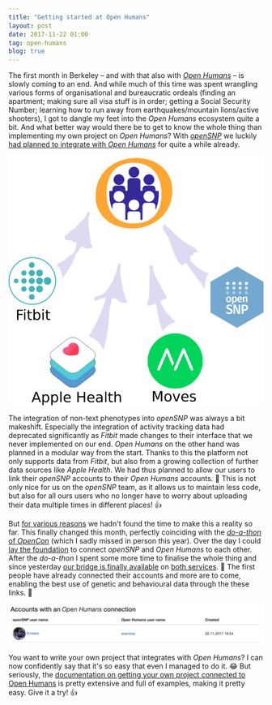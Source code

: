 ```yaml
---
title: "Getting started at Open Humans"
layout: post
date: 2017-11-22 01:00
tag: open-humans
blog: true
---
```

The first month in Berkeley – and with that also with [*Open Humans*](https://www.openhumans.org) – is slowly coming to an end. And while much of this time was spent wrangling various forms of organisational and bureaucratic ordeals (finding an apartment; making sure all visa stuff is in order; getting a Social Security Number; learning how to run away from earthquakes/mountain lions/active shooters), I got to dangle my feet into the *Open Humans* ecosystem quite a bit. And what better way would there be to get to know the whole thing than implementing my own project on *Open Humans*? With [*openSNP*](https://opensnp.org) we luckily [had planned to integrate with *Open Humans*](https://github.com/openSNP/snpr/issues/392) for quite a while already.

![](/assets/images/open_humans.png)

The integration of non-text phenotypes into *openSNP* was always a bit makeshift. Especially the integration of activity tracking data had deprecated significantly as *Fitbit* made changes to their interface that we never implemented on our end. *Open Humans* on the other hand was planned in a modular way from the start. Thanks to this the platform not only supports data from *Fitbit*, but also from a growing collection of further data sources like *Apple Health*. We had thus planned to allow our users to link their *openSNP* accounts to their *Open Humans* accounts. 🌉 This is not only nice for us on the *openSNP* team, as it allows us to maintain less code, but also for all ours users who no longer have to worry about uploading their data multiple times in different places! 👍

But [for various reasons](http://ruleofthirds.de/writing-up-a-phd/) we hadn't found the time to make this a reality so far. This finally changed this month, perfectly coinciding with the [*do-a-thon* of *OpenCon*](http://doathon.opencon2017.org/) (which I sadly missed in person this year). Over the day I could [lay the foundation](https://github.com/openSNP/snpr/pull/438) to connect *openSNP* and *Open Humans* to each other. After the *do-a-thon* I spent some more time to finalise the whole thing and since yesterday [our bridge is finally available](https://opensnp.org/openhumans) on [both services](https://www.openhumans.org/activity/opensnp/). 🎉 The first people have already connected their accounts and more are to come, enabling the best use of genetic and behavioural data through the these links. 🔗 

![](/assets/images/open_humans2.png)

You want to write your own project that integrates with *Open Humans*? I can now confidently say that it's so easy that even I managed to do it. 😂 But seriously, the [documentation on getting your own project connected to Open Humans](https://www.openhumans.org/direct-sharing/overview/) is pretty extensive and full of examples, making it pretty easy. Give it a try! 👍

